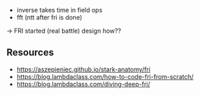 - inverse takes time in field ops 
- fft (ntt after fri is done)

-> FRI started (real battle) design how??


## Resources

- https://aszepieniec.github.io/stark-anatomy/fri
- https://blog.lambdaclass.com/how-to-code-fri-from-scratch/
- https://blog.lambdaclass.com/diving-deep-fri/

